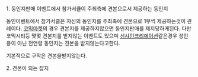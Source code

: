 1\. 동인지판매 이벤트에서 참가서클이 주최측에 견본으로서 제공하는 동인지  

동인이벤트에서 참가서클은 자신의 동인지를 주최측에 견본으로 1부씩 제공하는것이 관례이다.
[코믹마켓](%EC%BD%94%EB%AF%B9%EB%A7%88%EC%BC%93.md)의 경우 견본지를 제공하지않으면 동인지판매를
제지당하게된다. 다만 코믹시티등 몇몇 견본지를 받지않는 이벤트도 있으며 [선샤인크리에이션](%EC%84%A0%EC%83%A4%EC%9D%B8%ED%81%AC%EB%A6%AC%EC%97%90%EC%9D%B4%EC%85%98.md)같은경우 성인용이 아닌 전연령 동인지는 견본을
받지않는다고한다.

기본적으로 구작은 견본을받지않는다.  

2\. 견본이 되는 잡지  

